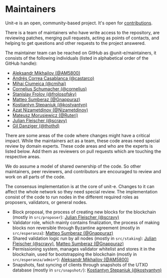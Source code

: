 # Maintainers

Unit-e is an open, community-based project. It's open for
[contributions](CONTRIBUTING.md).

There is a team of maintainers who have write access to the repository, are
reviewing patches, merging pull requests, acting as points of contacts, and
helping to get questions and other requests to the project answered.

The maintainer team can be reached on GitHub as @unit-e/maintainers, it consists
of the following individuals (listed in alphabetical order of the GitHub
handle):

* [Aleksandr Mikhailov (@AM5800)](https://github.com/AM5800)
* [Andrés Correa Casablanca (@castarco)](https://github.com/castarco)
* [Mihai Ciumeica (@cmihai)](https://github.com/cmihai)
* [Cornelius Schumacher (@cornelius)](https://github.com/cornelius)
* [Stanislav Frolov (@frolosofsky)](https://github.com/frolosofsky)
* [Matteo Sumberaz (@Gnappuraz)](https://github.com/Gnappuraz)
* [Kostiantyn Stepaniuk (@kostyantyn)](https://github.com/kostyantyn)
* [Azat Nizametdinov (@Nizametdinov)](https://github.com/Nizametdinov)
* [Mateusz Morusiewicz (@Ruteri)](https://github.com/Ruteri)
* [Julian Fleischer (@scravy)](https://github.com/scravy)
* [Gil Danziger (@thothd)](https://github.com/thothd)

There are some areas of the code where changes might have a critical impact.
While the maintainers act as a team, these code areas need special review by
domain experts. These code areas and who are the experts is listed below. Add
them as reviewers on pull requests which are touching the respective areas.

We do assume a model of shared ownership of the code. So other maintainers, peer
reviewers, and contributors are encouraged to review and work on all parts of
the code.

The consensus implementation is at the core of unit-e. Changes to it can affect
the whole network so they need special review. The implementation consist of the
code to run nodes in the different required roles as proposers, validators, or
general nodes.

* Block proposal, the process of creating new blocks for the blockchain (mostly
  in `src/proposer`): [Julian
  Fleischer (@scravy)](https://github.com/scravy)
* Validator role, which mainly contains finalization, the process of making
  blocks non reversible through Byzantine agreement (mostly in `src/esperanza`): [Matteo
  Sumberaz (@Gnappuraz)](https://github.com/Gnappuraz)
* Shared validation logic run by all nodes (mostly in `src/staking`):  [Julian
  Fleischer (@scravy)](https://github.com/scravy),
  [Matteo Sumberaz (@Gnappuraz)](https://github.com/Gnappuraz)
* Permissioning system, manages validator whitelist and stores it in the
  blockchain, used for bootstrapping the blockchain (mostly in `src/esperanza/admin*`): [Aleksandr
  Mikhailov (@AM5800)](https://github.com/AM5800)
* Snapshots, fast syncing of clients through snapshots of the UTXO database
  (mostly in `src/snapshot/`):
  [Kostiantyn Stepaniuk (@kostyantyn)](https://github.com/kostyantyn)
